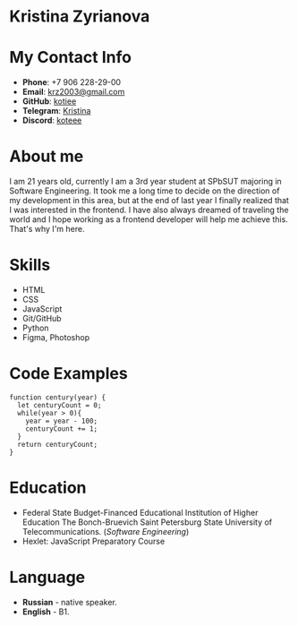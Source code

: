 # Kristina Zyrianova
# My Contact Info 
- **Phone**: +7 906 228-29-00
- **Email**: krz2003@gmail.com
- **GitHub**: [kotiee](https://github.com/kotiee)
- **Telegram**: [Kristina](https://t.me/koteie)
- **Discord**: [koteee](https://discordapp.com/users/242364568653791233/)

# About me
I am 21 years old, currently I am a 3rd year student at SPbSUT majoring in Software Engineering. It took me a long time to decide on the direction of my development in this area, but at the end of last year I finally realized that I was interested in the frontend. I have also always dreamed of traveling the world and I hope working as a frontend developer will help me achieve this.  That's why I'm here.

# Skills
- HTML
- CSS
- JavaScript
- Git/GitHub
- Python
- Figma, Photoshop

# Code Examples
```
function century(year) {
  let centuryCount = 0;
  while(year > 0){
    year = year - 100;
    centuryCount += 1;
  }
  return centuryCount;
}
```
# Education
- Federal State Budget-Financed Educational Institution of Higher Education The Bonch-Bruevich Saint Petersburg State University of Telecommunications. (*Software Engineering*)
- Hexlet: JavaScript Preparatory Course

# Language
- **Russian** - native speaker.
- **English** -  B1.